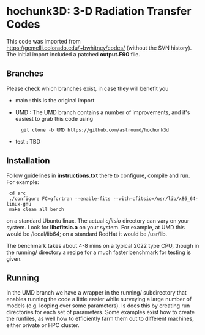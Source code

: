 # hochunk3D: 3-D Radiation Transfer Codes

This code was imported from https://gemelli.colorado.edu/~bwhitney/codes/
(without the SVN history). The initial import included a patched **output.F90** file.

## Branches

Please check which branches exist, in case they will benefit you

* main : this is the original import

* UMD : The UMD branch contains a number of  improvements, and it's easiest to grab
this code using

        git clone -b UMD https://github.com/astroumd/hochunk3d

* test : TBD


## Installation

Follow guidelines in **instructions.txt** there to configure, compile and run.
For example:

     cd src
     ./configure FC=gfortran --enable-fits --with-cfitsio=/usr/lib/x86_64-linux-gnu
     make clean all bench

on a standard Ubuntu linux. The actual *cfitsio* directory can vary on your system. Look
for **libcfitsio.a** on your system. For example, at UMD this would be /local/lib64; on
a standard RedHat it would be /usr/lib.

The benchmark takes about 4-8 mins on a typical 2022 type CPU, though in the running/
directory a recipe for a much faster benchmark for testing is given.


## Running

In the UMD branch we have a wrapper in the running/ subdirectory that
enables running the code a little easier while surveying a large
number of models (e.g. looping over some parameters).  Is does this by
creating run directories for each set of parameters. Some examples
exist how to create the runfiles, as well how to efficiently farm them
out to different machines, either private or HPC cluster.
